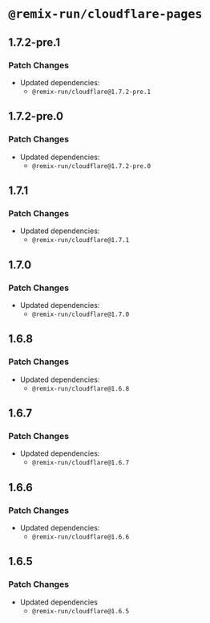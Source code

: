 # `@remix-run/cloudflare-pages`

## 1.7.2-pre.1

### Patch Changes

- Updated dependencies:
  - `@remix-run/cloudflare@1.7.2-pre.1`

## 1.7.2-pre.0

### Patch Changes

- Updated dependencies:
  - `@remix-run/cloudflare@1.7.2-pre.0`

## 1.7.1

### Patch Changes

- Updated dependencies:
  - `@remix-run/cloudflare@1.7.1`

## 1.7.0

### Patch Changes

- Updated dependencies:
  - `@remix-run/cloudflare@1.7.0`

## 1.6.8

### Patch Changes

- Updated dependencies:
  - `@remix-run/cloudflare@1.6.8`

## 1.6.7

### Patch Changes

- Updated dependencies:
  - `@remix-run/cloudflare@1.6.7`

## 1.6.6

### Patch Changes

- Updated dependencies:
  - `@remix-run/cloudflare@1.6.6`

## 1.6.5

### Patch Changes

- Updated dependencies
  - `@remix-run/cloudflare@1.6.5`
